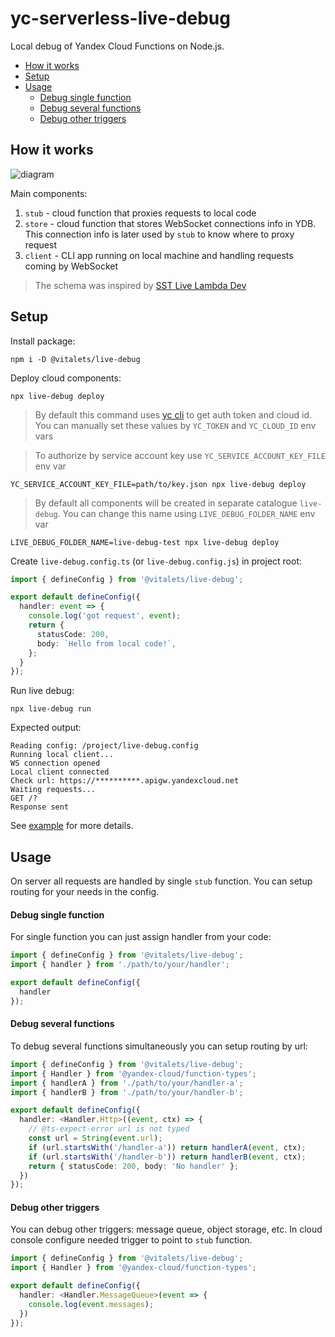 # yc-serverless-live-debug
Local debug of Yandex Cloud Functions on Node.js.

<!-- toc -->

- [How it works](#how-it-works)
- [Setup](#setup)
- [Usage](#usage)
    + [Debug single function](#debug-single-function)
    + [Debug several functions](#debug-several-functions)
    + [Debug other triggers](#debug-other-triggers)

<!-- tocstop -->

## How it works
![diagram](https://user-images.githubusercontent.com/1473072/221630804-855844d9-7b38-40ed-a5ce-b62939d65ae1.png)

Main components:
1. `stub` - cloud function that proxies requests to local code
2. `store` - cloud function that stores WebSocket connections info in YDB. This connection info is later used by `stub` to know where to proxy request
3. `client` - CLI app running on local machine and handling requests coming by WebSocket

> The schema was inspired by [SST Live Lambda Dev](https://docs.sst.dev/live-lambda-development)

## Setup
Install package:
```
npm i -D @vitalets/live-debug
```

Deploy cloud components:
```
npx live-debug deploy
```

> By default this command uses [yc cli](https://cloud.yandex.ru/docs/cli/) to get auth token and cloud id. You can manually set these values by `YC_TOKEN` and `YC_CLOUD_ID` env vars

> To authorize by service account key use `YC_SERVICE_ACCOUNT_KEY_FILE` env var

```
YC_SERVICE_ACCOUNT_KEY_FILE=path/to/key.json npx live-debug deploy
```

> By default all components will be created in separate catalogue `live-debug`. You can change this name using `LIVE_DEBUG_FOLDER_NAME` env var
```
LIVE_DEBUG_FOLDER_NAME=live-debug-test npx live-debug deploy
```

Create `live-debug.config.ts` (or `live-debug.config.js`) in project root:
```ts
import { defineConfig } from '@vitalets/live-debug';

export default defineConfig({
  handler: event => {
    console.log('got request', event);
    return {
      statusCode: 200,
      body: `Hello from local code!`,
    };
  }
});
```

Run live debug:
```
npx live-debug run
```
Expected output:
```
Reading config: /project/live-debug.config
Running local client...
WS connection opened
Local client connected
Check url: https://**********.apigw.yandexcloud.net
Waiting requests...
GET /?
Response sent
```

See [example](/example) for more details.

## Usage
On server all requests are handled by single `stub` function.
You can setup routing for your needs in the config.

#### Debug single function
For single function you can just assign handler from your code:
```ts
import { defineConfig } from '@vitalets/live-debug';
import { handler } from './path/to/your/handler';

export default defineConfig({
  handler
});
```

#### Debug several functions
To debug several functions simultaneously you can setup routing by url:
```ts
import { defineConfig } from '@vitalets/live-debug';
import { Handler } from '@yandex-cloud/function-types';
import { handlerA } from './path/to/your/handler-a';
import { handlerB } from './path/to/your/handler-b';

export default defineConfig({
  handler: <Handler.Http>((event, ctx) => {
    // @ts-expect-error url is not typed
    const url = String(event.url);
    if (url.startsWith('/handler-a')) return handlerA(event, ctx);
    if (url.startsWith('/handler-b')) return handlerB(event, ctx);
    return { statusCode: 200, body: 'No handler' };
  })
});
```

#### Debug other triggers
You can debug other triggers: message queue, object storage, etc.
In cloud console configure needed trigger to point to `stub` function.
```ts
import { defineConfig } from '@vitalets/live-debug';
import { Handler } from '@yandex-cloud/function-types';

export default defineConfig({
  handler: <Handler.MessageQueue>(event => {
    console.log(event.messages);
  })
});
```
